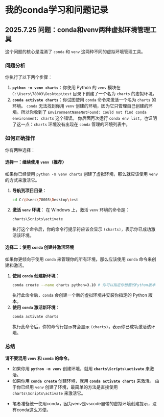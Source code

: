 # 我的conda学习和问题记录
## 2025.7.25 问题：conda和venv两种虚拟环境管理工具
这个问题的核心是混淆了 `conda` 和 `venv` 这两种不同的虚拟环境管理工具。
### **问题分析**
你执行了以下两个步骤：
1.  **`python -m venv charts`**：你使用 Python 的 `venv` 模块在 `C:\Users\78003\Desktop\test` 目录下创建了一个名为 `charts` 的虚拟环境。
2.  **`conda activate charts`**：你试图使用 `conda` 命令来激活一个名为 `charts` 的环境。
`conda` 无法找到你用 `venv` 创建的环境，因为它只管理自己创建的环境。所以你收到了 `EnvironmentNameNotFound: Could not find conda environment: charts` 这个错误。
你后面再次运行 `conda env list`，也证明了这一点：`charts` 环境没有出现在 `conda` 管理的环境列表中。
### **如何正确操作**
你有两种选择：
#### **选择一：继续使用 `venv`（推荐）**
如果你已经使用 `python -m venv charts` 创建了虚拟环境，那么就应该使用 `venv` 的方式来激活它。
1.  **导航到项目目录**：
    ```bash
    cd C:\Users\78003\Desktop\test
    ```
2.  **激活 `venv` 环境**：
    在 Windows 上，激活 `venv` 环境的命令是：
    ```bash
    charts\Scripts\activate
    ```
    执行这个命令后，你的命令行提示符应该会显示 `(charts)`，表示你已成功激活该环境。
#### **选择二：使用 `conda` 创建并激活环境**
如果你更倾向于使用 `conda` 来管理你的所有环境，那么应该使用 `conda` 命令来创建和激活。
1.  **使用 `conda` 创建新环境**：
    ```bash
    conda create --name charts python=3.10 # 你可以指定你想要的Python版本
    ```
    执行此命令后，`conda` 会创建一个新的虚拟环境并安装你指定的 Python 版本。
2.  **使用 `conda` 激活新环境**：
    ```bash
    conda activate charts
    ```
    执行此命令后，你的命令行提示符会显示 `(charts)`，表示你已成功激活该环境。
### **总结**
**请不要混用 `venv` 和 `conda` 的命令。**
  * 如果你用 **`python -m venv`** 创建环境，就用 **`charts\Scripts\activate`** 来激活。
  * 如果你用 **`conda create`** 创建环境，就用 **`conda activate charts`** 来激活。
由于你已经用 `venv` 创建了环境，最简单的方法是直接使用 `charts\Scripts\activate` 来激活它。
- 笔者准备统一使用conda，因为venv是vscode自带的虚拟环境创建提示，没有conda这么方便。
